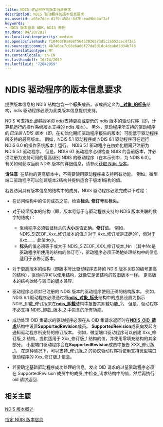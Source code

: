 ```yaml
---
title: NDIS 驱动程序的版本信息要求
description: NDIS 驱动程序的版本信息要求
ms.assetid: a05e7dde-d1f9-458d-8d7b-ead9bb9af7af
keywords:
- NDIS 版本信息 WDK，NDIS 责任
ms.date: 04/20/2017
ms.localizationpriority: medium
ms.openlocfilehash: f10408f8a868f56457826573d5c26b52cec4f385
ms.sourcegitcommit: 4b7a6ac7c68e6ad6f27da5d1dc4deabd5d34b748
ms.translationtype: MT
ms.contentlocale: zh-CN
ms.lasthandoff: 10/24/2019
ms.locfileid: "72842959"
---
```

# <a name="version-information-requirements-for-ndis-drivers"></a>NDIS 驱动程序的版本信息要求





提供版本信息的 NDIS 结构包含一个**标头**成员，该成员定义为[ **\_对象\_的标头**](https://docs.microsoft.com/windows-hardware/drivers/ddi/ntddndis/ns-ntddndis-_ndis_object_header)结构，ndis 驱动程序必须为此类版本信息提供支持。

NDIS 可支持比*当前版本的 ndis*支持更高或更低的 ndis 版本的驱动程序（即，计算机运行的操作系统版本支持的 ndis 版本）。 另外，驱动程序所支持的驱动程序的*已注册 NDIS 版本*（即，在初始化期间驱动程序报告的版本）可能低于驱动程序所支持的最高版本。 例如，NDIS 5.1 驱动程序或 NDIS 6.1 驱动程序可在运行 NDIS 6.0 的操作系统版本上运行。 NDIS 5.1 驱动程序在初始化期间只注册为 NDIS 5.1 驱动程序。 但是，NDIS 6.1 驱动程序必须检查 NDIS 的当前版本，并必须注册为支持可用的最高级别 NDIS 的驱动程序（在本示例中，为 NDIS 6.0）。 有关如何获取当前 NDIS 版本的详细信息，请参阅[获取 Ndis 版本](obtaining-the-ndis-version.md)。

**请注意**  在结构的更高版本中，不需要使用驱动程序来支持所有功能。 例如，微型端口驱动程序可以创建版本2结构并提供适合于版本1结构的值。

 

若要访问具有版本信息的结构中的成员，NDIS 驱动程序必须完成以下过程：

-   在访问结构中的任何成员之前，检查**标头. 修订号**和**标头。**

-   对于较早版本的结构（即，版本号低于与驱动程序支持的 NDIS 版本关联的数字的结构）：
    -   驱动程序必须验证标头的**大小**是否正确。**修订**值。 例如，NDIS\_SIZEOF\_Xxx\_修订版本的值\_1 对于 Xxx\_修订版是正确的1，但对于 Xxx\_\_\_，此值太小。
    -   **标头**的值必须等于或大于 NDIS\_SIZEOF\_XXX\_修订版本\_Nn （其中*Nn*是驱动程序所使用的结构的修订号），驱动程序必须正确地处理结构中的信息适用于该修订版本。
-   对于更高版本的结构（即版本号比驱动程序支持的 NDIS 版本关联的编号更高的结构），驱动程序可以使用结构，就像它是该结构的较旧版本一样。 更高版本的结构始终与较旧的版本兼容。

-   驱动程序必须对已注册的 NDIS 版本的驱动程序使用正确的结构版本。 例如，NDIS 6.1 驱动程序必须通过将[**ndis\_对象\_标头**](https://docs.microsoft.com/windows-hardware/drivers/ddi/ntddndis/ns-ntddndis-_ndis_object_header)结构中的成员设置为指示 NDIS\_卸载\_修订版来在[**ndis\_卸载**](https://docs.microsoft.com/windows-hardware/drivers/ddi/ntddndis/ns-ntddndis-_ndis_offload)结构中报告其卸载功能\_2。 但是，驱动程序不必支持 NDIS\_卸载\_版本\_2 中包含的所有功能。

-   成功处理 OID 集请求的驱动程序必须在从 OID 集请求返回时在[**NDIS\_OID\_请求**](https://docs.microsoft.com/windows-hardware/drivers/ddi/ndis/ns-ndis-_ndis_oid_request)结构中设置**SupportedRevision**成员。 **SupportedRevision**成员向发起方通知驱动程序所支持的修订版本。 例如，微型端口驱动程序可以创建 Xxx\_修订版\_2 结构，提供适用于 Xxx\_修订版\_1 结构的值，并使用零填充结构的其余部分。 小型端口驱动程序会在**SupportedRevision**成员中报告 XXX\_修订版\_1。 在这种情况下，可以支持\_修订版\_2 的协议驱动程序将使用支持微型端口驱动程序的 Xxx\_修订版\_1 信息。

-   若要确定基础驱动程序成功处理的信息，发出 OID 请求的过量驱动程序必须在 SupportedRevision 成员中的成员\_中检查\_请求结构中的值，然后再执行 oid 请求返回.

## <a name="related-topics"></a>相关主题


[NDIS 版本概述](overview-of-ndis-versions.md)

[指定 NDIS 版本信息](specifying-ndis-version-information.md)

 

 






